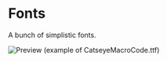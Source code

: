 # Fonts
A bunch of simplistic fonts.

![Preview](https://i.imgur.com/4sj9pT6.png)
(example of CatseyeMacroCode.ttf)

